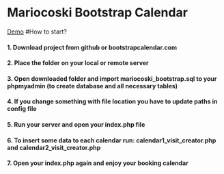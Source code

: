 # Mariocoski Bootstrap Calendar 

<a href='http://bootstrapcalendar.com/calendar.php'>Demo</a>
#How to start?   
       <h4>1. Download project from github or bootstrapcalendar.com</h4>
          <h4>2. Place the folder on your local or remote server</h4>
          <h4>3. Open downloaded folder and import mariocoski_bootstrap.sql to your phpmyadmin (to create database and all necessary tables)</h4>
          <h4>4. If you change something with file location you have to update paths in config file</h4>
          <h4>5. Run your server and open your index.php file</h4>
          <h4>6. To insert some data to each calendar run: calendar1_visit_creator.php and calendar2_visit_creator.php</h4>
          <h4>7. Open your index.php again and enjoy your booking calendar</h4>
